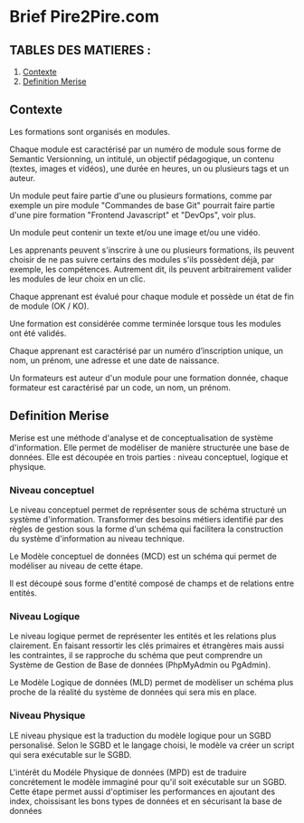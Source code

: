 # Brief Pire2Pire.com

## TABLES DES MATIERES : 

1. [Contexte](#contexte)
2. [Definition Merise](#merise_definition)

## Contexte <a  href ="" id="contexte"></a>

Les formations sont organisés en modules.

Chaque module est caractérisé par un numéro de module sous forme de Semantic Versionning, un intitulé, un objectif pédagogique, un contenu (textes, images et vidéos), une durée en heures, un ou plusieurs tags et un auteur.

Un module peut faire partie d'une ou plusieurs formations, comme par exemple un pire module "Commandes de base Git" pourrait faire partie d'une pire formation "Frontend Javascript" et "DevOps", voir  plus.

Un module peut contenir un texte et/ou une image et/ou une vidéo.

Les apprenants peuvent s'inscrire à une ou plusieurs formations, ils peuvent choisir de ne pas suivre certains des modules s'ils possèdent déjà, par exemple, les compétences. Autrement dit, ils peuvent arbitrairement valider les modules de leur choix en un clic.

Chaque apprenant est évalué pour chaque module et possède un état de fin de module (OK / KO).

Une formation est considérée comme terminée lorsque tous les modules ont été validés.

Chaque apprenant est caractérisé par un numéro d’inscription unique, un nom, un prénom, une adresse et une date de naissance.

Un formateurs est auteur d'un module pour une formation donnée, chaque formateur est caractérisé par un code, un nom, un prénom.

## Definition Merise  <a  href ="" id="merise_definition"></a>

Merise est une méthode d'analyse et de conceptualisation de système d'information. Elle permet de modéliser de manière structurée une base de données. Elle est découpée en trois parties : niveau conceptuel, logique et physique.

### Niveau conceptuel 

Le niveau conceptuel permet de représenter sous de schéma structuré un système d'information. Transformer des besoins métiers identifié par des règles de gestion sous la forme d'un schéma qui facilitera la construction du système d'information au niveau technique. 

Le Modèle conceptuel de données (MCD) est un schéma qui permet de modéliser au niveau de cette étape. 

Il est découpé sous forme d'entité composé de champs et de relations entre entités. 

### Niveau Logique 

Le niveau logique permet de représenter les entités et les relations plus clairement. En faisant ressortir les clés primaires et étrangères mais aussi les contraintes, il se rapproche du schéma que peut comprendre un Système de Gestion de Base de données (PhpMyAdmin ou PgAdmin). 

Le Modèle Logique de données (MLD) permet de modèliser un schéma plus proche de la réalité du système de données qui sera mis en place.

### Niveau Physique 

LE niveau physique est la traduction du modèle logique pour un SGBD personalisé. Selon le SGBD et le langage choisi, le modèle va créer un script qui sera exécutable sur le SGBD. 

L'intérêt du Modéle Physique de données (MPD) est de traduire concrétement le modèle immaginé pour qu'il soit exécutable sur un SGBD. Cette étape permet aussi d'optimiser les performances en ajoutant des index, choissisant les bons types de données et en sécurisant la base de données 
